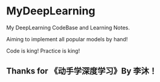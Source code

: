 # MyDeepLearning

My DeepLearning CodeBase and Learning Notes.

Aiming to implement all popular models by hand!

Code is king! Practice is king!

## Thanks for 《动手学深度学习》By 李沐！
